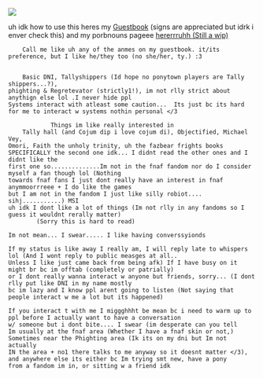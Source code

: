 

<!--
**12d94m/12d94m** is a ✨ _special_ ✨ repository because its `README.md` (this file) appears on your GitHub profile.

Here are some ideas to get you started:

- 🔭 I’m currently working on ...
- 🌱 I’m currently learning ...
- 👯 I’m looking to collaborate on ...
- 🤔 I’m looking for help with ...
- 💬 Ask me about ...
- 📫 How to reach me: ...
- 😄 Pronouns: ...
- ⚡ Fun fact: ...
-->
![](https://i.pinimg.com/564x/a4/39/05/a43905768a19187f815605144479cb36.jpg)

uh idk how to use this heres my
[Guestbook](https://batscythe.123guestbook.com/) 
(signs are appreciated but idrk i enver check this) 
and my porbnouns pageee [hererrruhh (Still a wip)](https://en.pronouns.page/@Tarkyr)

		Call me like uh any of the anmes on my guestbook. it/its preference, but I like he/they too (no she/her, ty.) :3 


		Basic DNI, Tallyshippers (Id hope no ponytown players are Tally shippers...?), 
	phighting & Regretevator (strictly1!), im not rlly strict about anythign else lol .I never hide ppl
 	Systems interact with atleast some caution...  Its just bc its hard for me to interact w systems nothin personal </3

				Things im like really interested in
		Tally hall (and Cojum dip i love cojum di), Objectified, Michael Vey, 
  	Omori, Faith the unholy trinity, uh the fazbear frights books SPECIFICALLY the second one idk... I didnt read the other ones and I didnt like the 
  	first one so..............Im not in the fnaf fandom nor do I consider myself a fan though lol (Nothing
   	towards fnaf fans I just dont really have an interest in fnaf anymmoorrreee + I do like the games
    but I am not in the fandom I just like silly robiot.... sihj...........) MSI 
 	uh idk I dont like a lot of things (Im not rlly in any fandoms so I guess it wouldnt rerally matter)
	   		(Sorry this is hard to read)
      
 	Im not mean... I swear..... I like having converssyionds
	
	If my status is like away I really am, I will reply late to whispers lol (And I wont reply to public measges at all.. 
 	Unless I like just came back from being afk) If I have busy on it might br bc im offtab (completely or patrially)
	or I dont really wanna interact w anyone but friends, sorry... (I dont rlly put like DNI in my name mostly
 	bc im lazy and I know ppl arent going to listen (Not saying that people interact w me a lot but its happened) 

	If you interact t with me I miggghhht be mean bc i need to warm up to ppl before I actually want to have a conversation
 	w/ someone but i dont bite.... I swear (im desperate can you tell
	Im usually at the fnaf area (Whether I have a fnaf skin or not,) Sometimes near the Phighting area (Ik its on my dni but Im not actually
 	IN the area + no1 there talks to me anyway so it doesnt matter </3), and anywhere else its either bc Im trying smt new, have a pony
  	from a fandom im in, or sitting w a friend idk
